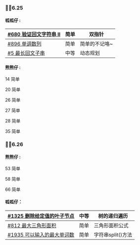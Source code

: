 ### 🐱‍🐉6.25

#### 呱呱仔 : 

| [#680 验证回文字符串 Ⅱ](https://leetcode.cn/problems/valid-palindrome-ii/) | 简单 | 双指针        |
| ------------------------------------------------------------ | ---- | ------------- |
| [#896 单调数列](https://leetcode.cn/problems/monotonic-array/) | 简单 | 简单的不记咯~ |
| [#5 最长回文子串](https://leetcode.cn/problems/longest-palindromic-substring/) | 中等 | 动态规划      |

#### 熊熊仔 : 
14 简单

20 简单

26 简单

27 简单

28 简单

35 简单



### 🐱‍🐉6.26

#### 熊熊仔 : 

53 简单

58 简单

66 简单

#### 呱呱仔：

| [#1325 删除给定值的叶子节点](https://leetcode.cn/problems/delete-leaves-with-a-given-value/) | 中等 | 树的递归遍历      |
| ------------------------------------------------------------ | ---- | ----------------- |
| [#812 最大三角形面积](https://leetcode.cn/problems/largest-triangle-area/) | 简单 | 三角形面积公式    |
| [ #1935 可以输入的最大单词数](https://leetcode.cn/problems/maximum-number-of-words-you-can-type/) | 简单 | 字符串split()方法 |
